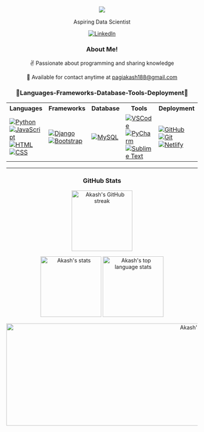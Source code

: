 <!-- Intro -->
<h3 align="center">
  <img src="https://readme-typing-svg.herokuapp.com/?font=Righteous&size=35&center=true&vCenter=true&width=500&height=60&duration=4000&lines=Hi+There+!+👋;+I'm+Akash+Pagi+!;" />
</h3>

<p align="center">
  Aspiring Data Scientist  
</p>

<p align="center">
  <a href="https://www.linkedin.com/in/akashpagi/" target="_blank">
    <img src="https://skillicons.dev/icons?i=linkedin" alt="LinkedIn" />
  </a>
  <!-- Uncomment the following block if you want to use Gmail link -->
  <!--
  <a href="https://mail.google.com/mail/?view=cm&fs=1&to=pagiakash188@gmail.com" target="_blank">
    <img src="https://skillicons.dev/icons?i=gmail" alt="Gmail" />
  </a>
  -->
</p>

<!-- About Section -->
<div align="center">
    <h3>About Me!</h3>
    <p>✌️ Passionate about programming and sharing knowledge</p>
    <p>📧 Available for contact anytime at <a href="mailto:pagiakash188@gmail.com">pagiakash188@gmail.com</a></p>
</div>
<!-- About Section -->

<h3 align="center">🌟Languages-Frameworks-Database-Tools-Deployment🌟</h3>
<table align="center" cellpadding="10" cellspacing="0">
  <tr>
    <th>Languages</th>
    <th>Frameworks</th>
    <th>Database</th>
    <th>Tools</th>
    <th>Deployment</th>
  </tr>
  <tr>
    <td>
      <a href="https://www.python.org/"><img src="https://skillicons.dev/icons?i=py" alt="Python" /></a>
      <a href="https://www.javascript.com/"><img src="https://skillicons.dev/icons?i=javascript" alt="JavaScript" /></a>
      <a href="https://developer.mozilla.org/en-US/docs/Web/HTML"><img src="https://skillicons.dev/icons?i=html" alt="HTML" /></a>
      <a href="https://developer.mozilla.org/en-US/docs/Web/CSS"><img src="https://skillicons.dev/icons?i=css" alt="CSS" /></a>
    </td>
    <td>
      <a href="https://www.djangoproject.com/"><img src="https://skillicons.dev/icons?i=django" alt="Django" /></a>
      <a href="https://getbootstrap.com/"><img src="https://skillicons.dev/icons?i=bootstrap" alt="Bootstrap" /></a>
    </td>
    <td>
      <a href="https://www.mysql.com/"><img src="https://skillicons.dev/icons?i=mysql" alt="MySQL" /></a>
    </td>
    <td>
      <a href="https://code.visualstudio.com/"><img src="https://skillicons.dev/icons?i=vscode" alt="VSCode" /></a>
      <a href="https://www.jetbrains.com/pycharm/"><img src="https://skillicons.dev/icons?i=pycharm" alt="PyCharm" /></a>
      <a href="https://www.sublimetext.com/"><img src="https://skillicons.dev/icons?i=sublime" alt="Sublime Text" /></a>
    </td>
    <td>
      <a href="https://github.com/"><img src="https://skillicons.dev/icons?i=github" alt="GitHub" /></a>
      <a href="https://git-scm.com/"><img src="https://skillicons.dev/icons?i=git" alt="Git" /></a>
      <a href="https://www.netlify.com/"><img src="https://skillicons.dev/icons?i=netlify" alt="Netlify" /></a>
    </td>
  </tr>
</table>


<hr/>

<!-- GitHub Stats -->
<div align="center">
  <h3>GitHub Stats</h3>
  <p align="center">
    <a href="https://github.com/akashpagi">
      <img height="160" src="https://github-readme-streak-stats.herokuapp.com/?user=akashpagi&theme=radical&border=7F3FBF&background=0D1117" alt="Akash's GitHub streak"/>
    </a>
  </p>
  <p align="center">
    <img height="160" src="https://github-readme-stats.vercel.app/api?username=akashpagi&count_private=true&include_all_commits=true&theme=tokyonight" alt="Akash's stats" />
    <img height="160" src="https://github-readme-stats.vercel.app/api/top-langs/?username=akashpagi&layout=compact&theme=tokyonight" alt="Akash's top language stats" />
  </p>
  <a href="https://github.com/akashpagi">
    <img height="270" width="1050" alt="Akash's Activity Graph" src="https://github-readme-activity-graph.vercel.app/graph?username=akashpagi&bg_color=0d1117&color=dde9e5&line=52d4ff&point=ff006f&area=true&hide_border=true" />
  </a>
</div>
